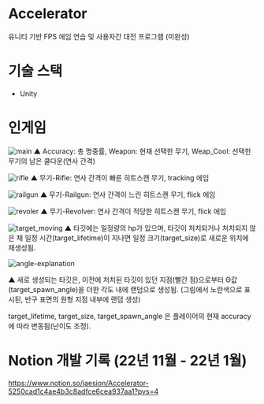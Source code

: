 # Accelerator
유니티 기반 FPS 에임 연습 및 사용자간 대전 프로그램 (미완성)

# 기술 스택
- Unity

# 인게임

![main](https://github.com/dioo1461/Accelerator/assets/73684109/4f9c00ab-484c-4c85-aadc-7c62f4b210ae)
▲ Accuracy: 총 명중률, Weapon: 현재 선택한 무기, Weap_Cool: 선택한 무기의 남은 쿨다운(연사 간격)

![rifle](https://github.com/dioo1461/Accelerator/assets/73684109/00db05fa-2b0f-424e-abbb-13cd0ca41995)
▲ 무기-Rifle: 연사 간격이 빠른 히트스캔 무기, tracking 에임

![railgun](https://github.com/dioo1461/Accelerator/assets/73684109/7efe5b64-eda6-4f8e-b152-07349859c4dc)
▲ 무기-Railgun: 연사 간격이 느린 히트스캔 무기, flick 에임

![revoler](https://github.com/dioo1461/Accelerator/assets/73684109/2e7c6db6-e7ab-4ad1-9f7a-cf79b5419920)
▲ 무기-Revolver: 연사 간격이 적당한 히트스캔 무기, flick 에임

![target_moving](https://github.com/dioo1461/Accelerator/assets/73684109/9bdd379b-7ca2-4417-b629-b856b640fecc)
▲ 타깃에는 일정량의 hp가 있으며, 타깃이 처치되거나 처치되지 않은 채 일정 시간(target_lifetime)이 지나면 일정 크기(target_size)로 새로운 위치에 재생성됨.

![angle-explanation](https://github.com/dioo1461/Accelerator/assets/73684109/0de04edf-d7b6-4a9d-8337-9417dc3d1bf0)

▲ 새로 생성되는 타깃은, 이전에 처치된 타깃이 있던 지점(빨간 점)으로부터 Θ값(target_spawn_angle)을 더한 각도 내에 랜덤으로 생성됨. (그림에서 노란색으로 표시된, 반구 표면의 원형 지점 내부에 랜덤 생성)

target_lifetime, target_size, target_spawn_angle 은 플레이어의 현재 accuracy에 따라 변동됨(난이도 조정).

# Notion 개발 기록 (22년 11월 - 22년 1월)
https://www.notion.so/jaesion/Accelerator-5250cad1c4ae4b3c8adfce6cea937aa1?pvs=4

